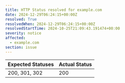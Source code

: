 ```yaml
---
title: HTTP Status resolved for example.com
date: 2024-12-29T06:24:15+00:00Z
resolved: True
resolvedWhen: 2024-12-29T06:24:15+00:00Z
resolvedStartTime: 2024-10-25T21:09:43.191474+00:00
severity: notice
affected:
  - example.com
section: issue
---
```


| Expected Statuses | Actual Status  |
|-------------------|----------------|
| 200, 301, 302 | 200 |
